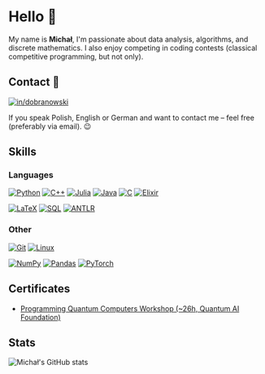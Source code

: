 # Hello 👋

My name is **Michał**, I'm passionate about data analysis, algorithms, and discrete mathematics. I also enjoy competing in coding contests (classical competitive programming, but not only).

## Contact 💬

[![in/dobranowski](https://img.shields.io/badge/LinkedIn-0077B5?style=for-the-badge&logo=linkedin&logoColor=white)](https://www.linkedin.com/in/dobranowski/)

If you speak Polish, English or German and want to contact me – feel free (preferably via email). 😉

## Skills

<!-- [![Codeforces rating](https://img.shields.io/badge/dynamic/json?logo=codeforces&logoColor=white&style=for-the-badge&color=0000FF&label=Codeforces&query=%24.result%5B0%5D.maxRating&url=https%3A%2F%2Fcodeforces.com%2Fapi%2Fuser.info%3Fhandles%3Dmdbrnowski)](https://codeforces.com/profile/mdbrnowski) -->

### Languages

[![Python](https://img.shields.io/badge/python-%2314354C.svg?style=for-the-badge&logo=python&logoColor=white)](https://www.python.org/)
[![C++](https://img.shields.io/badge/c++-%2300599C.svg?style=for-the-badge&logo=cplusplus&logoColor=white)](https://isocpp.org/)
[![Julia](https://img.shields.io/badge/julia-%235A0FC8.svg?style=for-the-badge&logo=julia&logoColor=white)](https://julialang.org/)
[![Java](https://img.shields.io/badge/java-%23ED8B00.svg?style=for-the-badge&logo=java&logoColor=white)](https://www.java.com/)
[![C](https://img.shields.io/badge/c-%2300599C.svg?style=for-the-badge&logo=c&logoColor=white)](https://www.open-std.org/jtc1/sc22/wg14/)
[![Elixir](https://img.shields.io/badge/elixir-%234B275F.svg?style=for-the-badge&logo=elixir&logoColor=white)](https://elixir-lang.org/)

[![LaTeX](https://img.shields.io/badge/latex-%23008080.svg?style=for-the-badge&logo=latex&logoColor=white)](https://www.latex-project.org/)
[![SQL](https://img.shields.io/badge/sql-%230074C1.svg?style=for-the-badge&logo=sqlite&logoColor=white)](https://en.wikipedia.org/wiki/SQL)
[![ANTLR](https://img.shields.io/badge/antlr-%23E34F26.svg?style=for-the-badge&logo=antlr&logoColor=white)](https://www.antlr.org/)

### Other

[![Git](https://img.shields.io/badge/git-%23F05033.svg?style=for-the-badge&logo=git&logoColor=white)](https://git-scm.com/)
[![Linux](https://img.shields.io/badge/Linux-FCC624?style=for-the-badge&logo=linux&logoColor=black)](https://www.kernel.org/)

[![NumPy](https://img.shields.io/badge/numpy-%23013243.svg?style=for-the-badge&logo=numpy&logoColor=white)](https://numpy.org/)
[![Pandas](https://img.shields.io/badge/pandas-%23150458.svg?style=for-the-badge&logo=pandas&logoColor=white)](https://pandas.pydata.org/)
[![PyTorch](https://img.shields.io/badge/pytorch-%23EE4C2C.svg?style=for-the-badge&logo=pytorch&logoColor=white)](https://pytorch.org/)

## Certificates

* [Programming Quantum Computers Workshop (~26h, Quantum AI Foundation)](images/Programming_Quantum_Computers.jpg)

## Stats

![Michał's GitHub stats](https://github-readme-stats.vercel.app/api?username=mdbrnowski&count_private=true&include_all_commits=true&hide_title=true&hide_border=true&show_icons=true&theme=light&icon_color=555273&title_color=555273)
